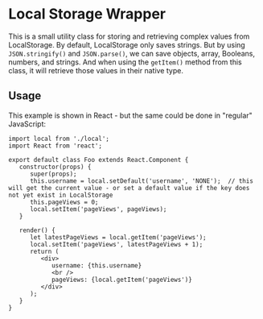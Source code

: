 # Local Storage Wrapper

This is a small utility class for storing and retrieving complex values from LocalStorage.  By default, LocalStorage only saves strings.  But by using `JSON.stringify()` and `JSON.parse()`, we can save objects, array, Booleans, numbers, and strings.  And when using the `getItem()` method from this class, it will retrieve those values in their native type.


## Usage

This example is shown in React - but the same could be done in "regular" JavaScript:

    import local from './local';
    import React from 'react';
    
    export default class Foo extends React.Component {
       constructor(props) {
          super(props);
          this.username = local.setDefault('username', 'NONE');  // this will get the current value - or set a default value if the key does not yet exist in LocalStorage
          this.pageViews = 0;
          local.setItem('pageViews', pageViews);
       }
    
       render() {
          let latestPageViews = local.getItem('pageViews');
          local.setItem('pageViews', latestPageViews + 1);
          return (
             <div>
                username: {this.username}
                <br />
                pageViews: {local.getItem('pageViews')}
             </div>
          );
       }
    }
